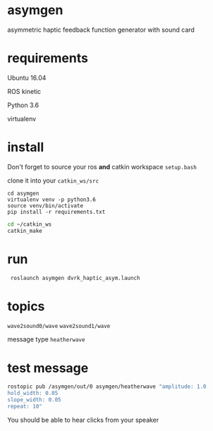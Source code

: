 # asymgen
asymmetric haptic feedback function generator with sound card

# requirements

Ubuntu 16.04

ROS kinetic

Python 3.6

virtualenv

# install

Don't forget to source your ros **and** catkin workspace `setup.bash`

clone it into your `catkin_ws/src`
```
cd asymgen
virtualenv venv -p python3.6
source venv/bin/activate
pip install -r requirements.txt
```
```bash
cd ~/catkin_ws
catkin_make
```

# run

```bash
 roslaunch asymgen dvrk_haptic_asym.launch 
```

# topics
`wave2sound0/wave`
`wave2sound1/wave`

message type `heatherwave`

# test message
```bash
rostopic pub /asymgen/out/0 asymgen/heatherwave "amplitude: 1.0
hold_width: 0.05
slope_width: 0.05
repeat: 10" 
```
You should be able to hear clicks from your speaker
